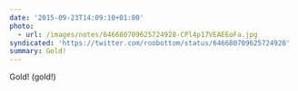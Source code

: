 ```yaml
---
date: '2015-09-23T14:09:10+01:00'
photo:
  - url: /images/notes/646680709625724928-CPl4p17VEAEEoFa.jpg
syndicated: 'https://twitter.com/roobottom/status/646680709625724928'
summary: Gold!
---
```

Gold! (gold!) 
